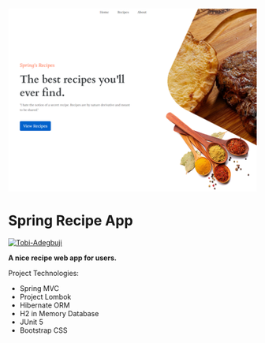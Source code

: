 ![Recipe Homepage](https://github.com/Tobi-Adegbuji/spring-recipe-project/blob/master/readme/homepage.PNG)

# Spring Recipe App
[![Tobi-Adegbuji](https://circleci.com/gh/Tobi-Adegbuji/spring-recipe-project.svg?style=shield)](https://circleci.com/gh/Tobi-Adegbuji/spring-recipe-project)

**A nice recipe web app for users.**

 Project Technologies: 
- Spring MVC
- Project Lombok
- Hibernate ORM
- H2 in Memory Database
- JUnit 5
- Bootstrap CSS

